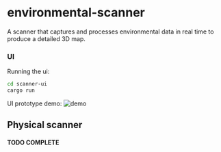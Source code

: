 # environmental-scanner

A scanner that captures and processes environmental data in real time to produce a detailed 3D map.

### UI

Running the ui:

```sh
cd scanner-ui
cargo run
```

UI prototype demo:
![demo](/images/scanner-ui-demo.gif)

## Physical scanner

#### TODO COMPLETE
